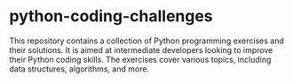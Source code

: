 # python-coding-challenges
This repository contains a collection of Python programming exercises and their solutions. It is aimed at intermediate developers looking to improve their Python coding skills. The exercises cover various topics, including data structures, algorithms, and more.
